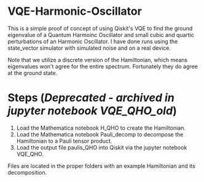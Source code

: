 # VQE-Harmonic-Oscillator
This is a simple proof of concept of using Qiskit's VQE to find the ground eigenvalue of a Quantum Harmoinc Oscillator and small cubic and quartic  perturbations of an Harmonic Oscillator. I have done runs using the state_vector simulator with simulated noise and on a real device.

Note that we utilize a discrete version of the Hamiltonian, which means eigenvalues won't agree for the entire spectrum. Fortunately they do agree at the ground state.

# Steps (*Deprecated - archived in jupyter notebook VQE_QHO_old*)
1. Load the Mathematica notebook H_QHO to create the Hamiltonian.
2. Load the Mathematica notebook Pauli_decomp to decompose the Hamiltonian to a Pauli tensor product.
3. Load the output file paulis_QHO into Qiskit via the jupyter notebook VQE_QHO.

Files are located in the proper folders with an example Hamiltonian and its decomposition.

